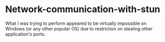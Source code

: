 # Network-communication-with-stun

What I was trying to perform appeared to be virtually impossible on Windows (or any other popular OS) due to restriction on stealing other application's ports.

